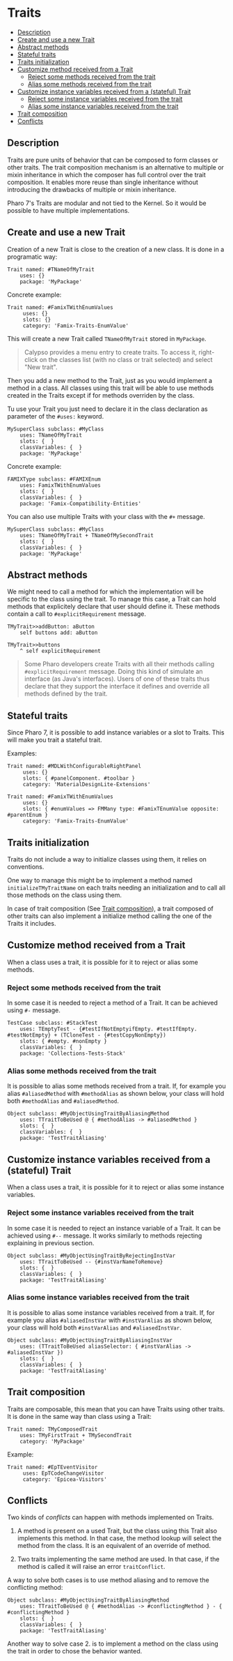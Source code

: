 # Traits

- [Description](#description)
- [Create and use a new Trait](#create-and-use-a-new-trait)
- [Abstract methods](#abstract-methods)
- [Stateful traits](#stateful-traits)
- [Traits initialization](#traits-initialization)
- [Customize method received from a Trait](#customize-method-received-from-a-trait)
  * [Reject some methods received from the trait](#reject-some-methods-received-from-the-trait)
  * [Alias some methods received from the trait](#alias-some-methods-received-from-the-trait)
- [Customize instance variables received from a (stateful) Trait](#customize-instance-variables-received-from-a-stateful-trait)
  * [Reject some instance variables received from the trait](#reject-some-instance-variables-received-from-the-trait)
  * [Alias some instance variables received from the trait](#alias-some-instance-variables-received-from-the-trait)
- [Trait composition](#trait-composition)
- [Conflicts](#conflicts)

## Description

Traits are pure units of behavior that can be composed to form classes or other traits. The trait composition mechanism is an alternative to multiple or mixin inheritance in which the composer has full control over the trait composition. It enables more reuse than single inheritance without introducing the drawbacks of multiple or mixin inheritance.

Pharo 7's Traits are modular and not tied to the Kernel. So it would be possible to have multiple implementations.

## Create and use a new Trait

Creation of a new Trait is close to the creation of a new class. It is done in a programatic way:

```Smalltalk
Trait named: #TNameOfMyTrait
	uses: {}
	package: 'MyPackage'
```

Concrete example:

```Smalltalk
Trait named: #FamixTWithEnumValues
	 uses: {}
	 slots: {}
	 category: 'Famix-Traits-EnumValue'
```

This will create a new Trait called `TNameOfMyTrait` stored in `MyPackage`.

> Calypso provides a menu entry to create traits. To access it, right-click on the classes list (with no class or trait selected) and select "New trait".

Then you add a new method to the Trait, just as you would implement a method in a class. All classes using this trait will be able to use methods created in the Traits except if for methods overriden by the class.

Tu use your Trait you just need to declare it in the class declaration as parameter of the `#uses:` keyword. 

```Smalltalk
MySuperClass subclass: #MyClass
	uses: TNameOfMyTrait
	slots: {  }
	classVariables: {  }
	package: 'MyPackage'
```

Concrete example:

```Smalltalk
FAMIXType subclass: #FAMIXEnum
	uses: FamixTWithEnumValues
	slots: {  }
	classVariables: {  }
	package: 'Famix-Compatibility-Entities'
```

You can also use multiple Traits with your class with the `#+` message.

```Smalltalk
MySuperClass subclass: #MyClass
	uses: TNameOfMyTrait + TNameOfMySecondTrait
	slots: {  }
	classVariables: {  }
	package: 'MyPackage'
```

## Abstract methods

We might need to call a method for which the implementation will be specific to the class using the trait. To manage this case, a Trait can hold methods that explicitely declare that user should define it. These methods contain a call to `#explicitRequirement` message.

```Smalltalk
TMyTrait>>addButton: aButton
	self buttons add: aButton
```

```Smalltalk
TMyTrait>>buttons
	^ self explicitRequirement
```

> Some Pharo developers create Traits with all their methods calling `#explicitRequirement` message. Doing this kind of simulate an interface (as Java's interfaces). Users of one of these traits thus declare that they support the interface it defines and override all methods defined by the trait.

## Stateful traits

Since Pharo 7, it is possible to add instance variables or a slot to Traits. This will make you trait a stateful trait. 

Examples:

```Smalltalk
Trait named: #MDLWithConfigurableRightPanel
	 uses: {}
	 slots: { #panelComponent. #toolbar }
	 category: 'MaterialDesignLite-Extensions'
```

```Smalltalk
Trait named: #FamixTWithEnumValues
	 uses: {}
	 slots: { #enumValues => FMMany type: #FamixTEnumValue opposite: #parentEnum }
	 category: 'Famix-Traits-EnumValue'
```

## Traits initialization

Traits do not include a way to initialize classes using them, it relies on conventions.

One way to manage this might be to implement a method named `initializeTMyTraitName` on each traits needing an initialization and to call all those methods on the class using them.

In case of trait composition (See [Trait composition](#trait-composition)), a trait composed of other traits can also implement a initialize method calling the one of the Traits it includes.

## Customize method received from a Trait
When a class uses a trait, it is possible for it to reject or alias some methods.

### Reject some methods received from the trait
In some case it is needed to reject a method of a Trait. It can be achieved using `#-` message.

```Smalltalk
TestCase subclass: #StackTest
	uses: TEmptyTest - {#testIfNotEmptyifEmpty. #testIfEmpty. #testNotEmpty} + (TCloneTest - {#testCopyNonEmpty})
	slots: { #empty. #nonEmpty }
	classVariables: {  }
	package: 'Collections-Tests-Stack'
```

### Alias some methods received from the trait
It is possible to alias some methods received from a trait. If, for example you alias `#aliasedMethod` with `#methodAlias` as shown below, your class will hold both `#methodAlias` and `#aliasedMethod`.

```
Object subclass: #MyObjectUsingTraitByAliasingMethod
	uses: TTraitToBeUsed @ { #methodAlias -> #aliasedMethod }
	slots: {  }
	classVariables: {  }
	package: 'TestTraitAliasing'
```

## Customize instance variables received from a (stateful) Trait
When a class uses a trait, it is possible for it to reject or alias some instance variables.

### Reject some instance variables received from the trait
In some case it is needed to reject an instance variable of a Trait. It can be achieved using `#--` message. It works similarly to methods rejecting explaining in previous section.

```
Object subclass: #MyObjectUsingTraitByRejectingInstVar
	uses: TTraitToBeUsed -- {#instVarNameToRemove}
	slots: {  }
	classVariables: {  }
	package: 'TestTraitAliasing'
```

### Alias some instance variables received from the trait
It is possible to alias some instance variables received from a trait. If, for example you alias `#aliasedInstVar` with `#instVarAlias` as shown below, your class will hold both `#instVarAlias` and `#aliasedInstVar`.

```
Object subclass: #MyObjectUsingTraitByAliasingInstVar
	uses: (TTraitToBeUsed aliasSelector: { #instVarAlias -> #aliasedInstVar })
	slots: {  }
	classVariables: {  }
	package: 'TestTraitAliasing'
```

## Trait composition

Traits are composable, this mean that you can have Traits using other traits. It is done in the same way than class using a Trait:

```Smalltalk
Trait named: TMyComposedTrait
	uses: TMyFirstTrait + TMySecondTrait
	category: 'MyPackage'
```

Example:

```Smalltalk
Trait named: #EpTEventVisitor
	 uses: EpTCodeChangeVisitor
	 category: 'Epicea-Visitors'
```

## Conflicts

Two kinds of *conflicts* can happen with methods implemented on Traits.

1. A method is present on a used Trait, but the class using this Trait also implements this method. In that case, the method lookup will select the method from the class. It is an equivalent of an override of method.

2. Two traits implementing the same method are used. In that case, if the method is called it will raise an error `traitConflict`.

A way to solve both cases is to use method aliasing and to remove the conflicting method:
```
Object subclass: #MyObjectUsingTraitByAliasingMethod
	uses: TTraitToBeUsed @ { #methodAlias -> #conflictingMethod } - { #conflictingMethod }
	slots: {  }
	classVariables: {  }
	package: 'TestTraitAliasing'
```

Another way to solve case 2. is to implement a method on the class using the trait in order to chose the behavior wanted.
